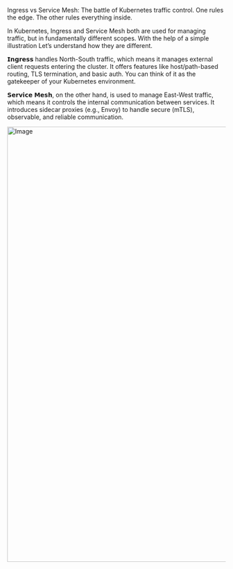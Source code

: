 Ingress vs Service Mesh: The battle of Kubernetes traffic control. One rules the edge. The other rules everything inside.

In Kubernetes, Ingress and Service Mesh both are used for managing traffic, but in fundamentally different scopes. With the help of a simple illustration Let’s understand how they are different.

𝗜𝗻𝗴𝗿𝗲𝘀𝘀 handles North-South traffic, which means it manages external client requests entering the cluster. It offers features like host/path-based routing, TLS termination, and basic auth. You can think of it as the gatekeeper of your Kubernetes environment.


𝗦𝗲𝗿𝘃𝗶𝗰𝗲 𝗠𝗲𝘀𝗵, on the other hand, is used to manage East-West traffic, which means it controls the internal communication between services. It introduces sidecar proxies (e.g., Envoy) to handle secure (mTLS), observable, and reliable communication.

<img width="800" height="1001" alt="Image" src="https://github.com/user-attachments/assets/b818f49f-c722-42b6-a468-efc093b16982" />
